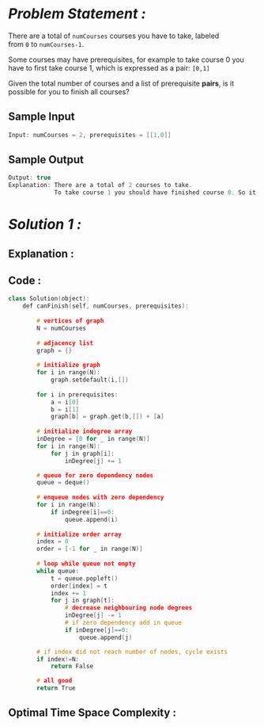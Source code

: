 # *Problem Statement :*

There are a total of `numCourses` courses you have to take, labeled from `0` to `numCourses-1`.

Some courses may have prerequisites, for example to take course 0 you have to first take course 1, which is expressed as a pair: `[0,1]`

Given the total number of courses and a list of prerequisite **pairs**, is it possible for you to finish all courses?

## Sample Input

```cpp
Input: numCourses = 2, prerequisites = [[1,0]]
```

## Sample Output

```cpp
Output: true
Explanation: There are a total of 2 courses to take. 
             To take course 1 you should have finished course 0. So it is possible.
```

# *Solution 1 :*

## Explanation :

## Code :

```cpp
class Solution(object):
    def canFinish(self, numCourses, prerequisites):
        
        # vertices of graph
        N = numCourses
        
        # adjacency list
        graph = {}
        
        # initialize graph
        for i in range(N):
            graph.setdefault(i,[])
        
        for i in prerequisites:
            a = i[0]
            b = i[1]
            graph[b] = graph.get(b,[]) + [a]
                
        # initialize indegree array
        inDegree = [0 for _ in range(N)]
        for i in range(N):
            for j in graph[i]:
                inDegree[j] += 1

        # queue for zero dependency nodes
        queue = deque()
        
        # enqueue nodes with zero dependency
        for i in range(N):
            if inDegree[i]==0:
                queue.append(i)
        
        # initialize order array
        index = 0
        order = [-1 for _ in range(N)]
        
        # loop while queue not empty
        while queue:
            t = queue.popleft()
            order[index] = t
            index += 1
            for j in graph[t]:
                # decrease neighbouring node degrees
                inDegree[j] -= 1
                # if zero dependency add in queue
                if inDegree[j]==0:
                    queue.append(j)

        # if index did not reach number of nodes, cycle exists
        if index!=N:
            return False

        # all good 
        return True
```

## Optimal Time Space Complexity :